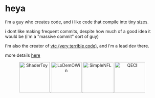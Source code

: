 # heya

i'm a guy who creates code, and i like code that compile into tiny sizes.

i dont like making frequent commits, despite how much of a good idea it would be (i'm a "massive commit" sort of guy)

i'm also the creator of [vtc (very terrible code)](https://vtc.pipewarp.co.uk), and i'm a lead dev there.

more details [here](https://pipewarp.co.uk)

<p align="center">
  <a href="https://www.shadertoy.com/profile/pipewarp">
  <img src="https://raw.githubusercontent.com/pipewarp/pipewarp/main/brand/shadertoy.png" alt="ShaderToy" width="100" height="100"/>
  </a>
  <a href="https://github.com/pipewarp/LxDemOWin">
  <img src="https://raw.githubusercontent.com/pipewarp/LxDemOWin/main/brand/icon.png" alt="LxDemOWin" width="100" height="100"/>
  </a>
  <a href="https://github.com/pipewarp/SimpleNFL">
  <img src="https://raw.githubusercontent.com/pipewarp/SimpleNFL/master/brand/icon.png" alt="SimpleNFL" width="100" height="100"/>
  </a>
  <a href="https://github.com/pipewarp/QECI">
  <img src="https://raw.githubusercontent.com/pipewarp/QECI/master/brand/icon.png" alt="QECI" width="100" height="100"/>
  </a>
</p>
